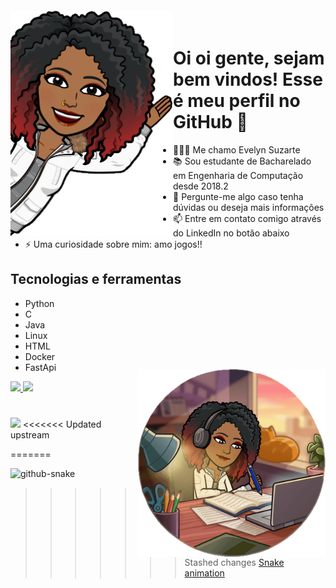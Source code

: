 <img align="left" width="260px" style="margin-top:-20px" src="images/img2.png">

# Oi oi gente, sejam bem vindos! Esse é meu perfil no GitHub 👋

- 👩🏽‍💻 Me chamo Evelyn Suzarte
- 📚 Sou estudante de Bacharelado em Engenharia de Computação desde 2018.2
- 💬 Pergunte-me algo caso tenha dúvidas ou deseja mais informações
- 📫 Entre em contato comigo através do LinkedIn no botão abaixo
- ⚡ Uma curiosidade sobre mim: amo jogos!!

## Tecnologias e ferramentas
- Python
- C
- Java
- Linux
- HTML
- Docker
- FastApi
 
<div> 
<img align="right" width="300px" style="margin-top:-20px" src="images/img1.png">
</div>

<div>
<a href="https://github.com/Evelynsuzarte">
<img loading="lazy" height="180em" src="https://github-readme-stats.vercel.app/api/top-langs/?username=Evelynsuzarte&layout=compact&langs_count=7&theme=dracula"/>
<img loading="lazy" height="180em" src="https://github-readme-stats.vercel.app/api?username=Evelynsuzarte&show_icons=true&theme=dracula&include_all_commits=true&count_private=true"/>
</div>
 
 #
 <a href= "https://www.linkedin.com/in/evelyn-suzarte-008b7b181/"> <img src="https://img.shields.io/badge/-LinkedIn-%230077B5?style=for-the-badge&logo=linkedin&logoColor=white" target="_blank"></a> 
<<<<<<< Updated upstream
 
=======

 <picture>
  <source media="(prefers-color-scheme: dark)" srcset="github-snake-dark.svg" />
  <source media="(prefers-color-scheme: light)" srcset="github-snake.svg" />
  <img alt="github-snake" src="github-snake.svg" />
</picture>

>>>>>>> Stashed changes
 [Snake animation](https://github.com/Evelynsuzarte/Evelynsuzarte/blob/output/github-contribution-grid-snake.svg)
</div>

